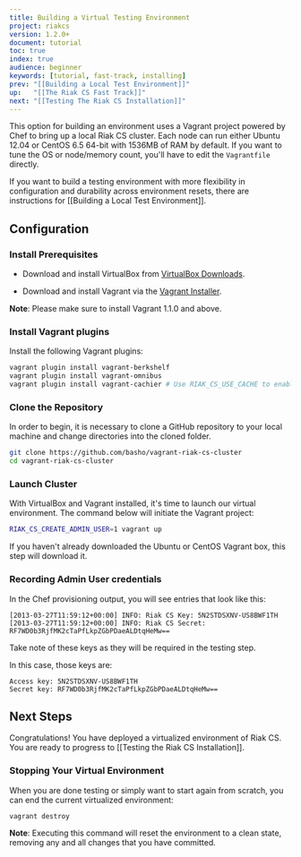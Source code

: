```yaml
---
title: Building a Virtual Testing Environment
project: riakcs
version: 1.2.0+
document: tutorial
toc: true
index: true
audience: beginner
keywords: [tutorial, fast-track, installing]
prev: "[[Building a Local Test Environment]]"
up:   "[[The Riak CS Fast Track]]"
next: "[[Testing The Riak CS Installation]]"
---
```


This option for building an environment uses a Vagrant project powered by Chef
to bring up a local Riak CS cluster. Each node can run either Ubuntu 12.04 or
CentOS 6.5 64-bit with 1536MB of RAM by default. If you want to tune the OS or
node/memory count, you'll have to edit the `Vagrantfile` directly.

If you want to build a testing environment with more flexibility in
configuration and durability across environment resets, there are instructions
for [[Building a Local Test Environment]].

## Configuration

### Install Prerequisites

* Download and install VirtualBox from [VirtualBox Downloads](https://www.virtualbox.org/wiki/Downloads).

* Download and install Vagrant via the [Vagrant Installer](http://downloads.vagrantup.com/).

**Note**: Please make sure to install Vagrant 1.1.0 and above.

### Install Vagrant plugins

Install the following Vagrant plugins:

```bash
vagrant plugin install vagrant-berkshelf
vagrant plugin install vagrant-omnibus
vagrant plugin install vagrant-cachier # Use RIAK_CS_USE_CACHE to enable
```

### Clone the Repository

In order to begin, it is necessary to clone a GitHub repository to your local
machine and change directories into the cloned folder.

``` bash
git clone https://github.com/basho/vagrant-riak-cs-cluster
cd vagrant-riak-cs-cluster
```

### Launch Cluster

With VirtualBox and Vagrant installed, it's time to launch our virtual
environment. The command below will initiate the Vagrant project:

``` bash
RIAK_CS_CREATE_ADMIN_USER=1 vagrant up
```

If you haven't already downloaded the Ubuntu or CentOS Vagrant box, this step
will download it.

### Recording Admin User credentials

In the Chef provisioning output, you will see entries that look like this:

```log
[2013-03-27T11:59:12+00:00] INFO: Riak CS Key: 5N2STDSXNV-US8BWF1TH
[2013-03-27T11:59:12+00:00] INFO: Riak CS Secret: RF7WD0b3RjfMK2cTaPfLkpZGbPDaeALDtqHeMw==
```

Take note of these keys as they will be required in the testing step.

In this case, those keys are:

```config
Access key: 5N2STDSXNV-US8BWF1TH
Secret key: RF7WD0b3RjfMK2cTaPfLkpZGbPDaeALDtqHeMw==
```

## Next Steps

Congratulations! You have deployed a virtualized environment of Riak CS. You
are ready to progress to [[Testing the Riak CS Installation]].

### Stopping Your Virtual Environment

When you are done testing or simply want to start again from scratch, you can
end the current virtualized environment:

```bash
vagrant destroy
```

**Note**: Executing this command will reset the environment to a clean state,
removing any and all changes that you have committed.
